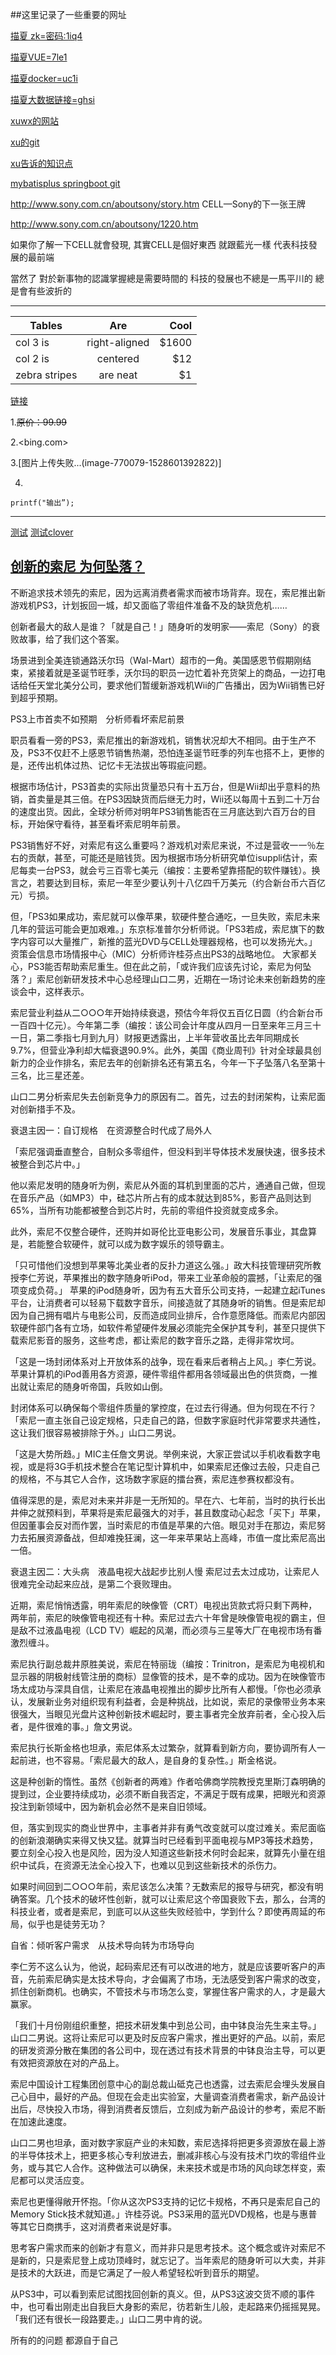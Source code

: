 ##这里记录了一些重要的网址

[描夏 zk=密码:1iq4](https://pan.baidu.com/s/10aBwCRIl1GRM7LHFgSzN0g)

[描夏VUE=7le1](https://pan.baidu.com/s/1RScxyuz7hnFPUGwD03NSWQ)

[描夏docker=uc1i](https://pan.baidu.com/s/1fY2mIR4SnQkRn36Mzza46w)

[描夏大数据链接=ghsi](https://pan.baidu.com/s/1wK-FlPavSX8gDyXG7_2-rg)




[xuwx的网站](http://www.xuwx.top)

[xu的git](https://github.com/1073876389)

[xu告诉的知识点](https://crossoverjie.top/JCSprout/#/)

[mybatisplus springboot git](https://www.cnblogs.com/xiongchang95/p/9840164.html)
[]()
[]()



http://www.sony.com.cn/aboutsony/story.htm
CELL—Sony的下一张王牌

http://www.sony.com.cn/aboutsony/1220.htm

如果你了解一下CELL就會發現,
其實CELL是個好東西
就跟藍光一樣
代表科技發展的最前端

當然了
對於新事物的認識掌握總是需要時間的
科技的發展也不總是一馬平川的
總是會有些波折的


----

| Tables        | Are           | Cool  |
| ------------- |:-------------:| -----:|
| col 3 is      | right-aligned | $1600 |
| col 2 is      | centered      |   $12 |
| zebra stripes | are neat      |    $1 |

[链接](https://www.jianshu.com/p/66178d3cd93d)

1.~~原价：99.99~~

2.<bing.com>

3.[图片上传失败...(image-770079-1528601392822)]

4.

`printf("输出”);`

************

[测试](https://blog.daliansky.net/macOS-Mojave-10.14-18A391-official-version-with-Clover-4674-original-image.html)
[测试clover](https://github.com/sqlsec/clover)


[创新的索尼 为何坠落？](http://blog.ichinaceo.com/blog-htm-do-showone-uid-1156149-type-blog-itemid-609666.html)
--
不断追求技术领先的索尼，因为远离消费者需求而被市场背弃。现在，索尼推出新游戏机PS3，计划扳回一城，却又面临了零组件准备不及的缺货危机……

创新者最大的敌人是谁？「就是自己！」随身听的发明家——索尼（Sony）的衰败故事，给了我们这个答案。

场景进到全美连锁通路沃尔玛（Wal-Mart）超市的一角。美国感恩节假期刚结束，紧接着就是圣诞节旺季，沃尔玛的职员一边忙着补充货架上的商品，一边打电话给任天堂北美分公司，要求他们暂缓新游戏机Wii的广告播出，因为Wii销售已好到超乎预期。

PS3上市首卖不如预期　分析师看坏索尼前景

职员看看一旁的PS3，索尼推出的新游戏机，销售状况却大不相同。由于生产不及，PS3不仅赶不上感恩节销售热潮，恐怕连圣诞节旺季的列车也搭不上，更惨的是，还传出机体过热、记忆卡无法拔出等瑕疵问题。

根据市场估计，PS3首卖的实际出货量恐只有十五万台，但是Wii却出乎意料的热销，首卖量是其三倍。在PS3因缺货而后继无力时，Wii还以每周十五到二十万台的速度出货。因此，全球分析师对明年PS3销售能否在三月底达到六百万台的目标，开始保守看待，甚至看坏索尼明年前景。

PS3销售好不好，对索尼有这么重要吗？游戏机对索尼来说，不过是营收一一％左右的贡献，甚至，可能还是赔钱货。因为根据市场分析研究单位isuppli估计，索尼每卖一台PS3，就会亏三百零七美元（编按：主要希望靠搭配的软件赚钱）。换言之，若要达到目标，索尼一年至少要认列十八亿四千万美元（约合新台币六百亿元）亏损。

但，「PS3如果成功，索尼就可以像苹果，软硬件整合通吃，一旦失败，索尼未来几年的营运可能会更加艰难。」东京标准普尔分析师说。「PS3若成，索尼旗下的数字内容可以大量推广，新推的蓝光DVD与CELL处理器规格，也可以发扬光大。」资策会信息市场情报中心（MIC）分析师许桂芬点出PS3的战略地位。
大家都关心，PS3能否帮助索尼重生。但在此之前，「或许我们应该先讨论，索尼为何坠落？」索尼创新研发技术中心总经理山口二男，近期在一场讨论未来创新趋势的座谈会中，这样表示。

索尼营业利益从二○○○年开始持续衰退，预估今年将仅五百亿日圆（约合新台币一百四十亿元）。今年第二季（编按：该公司会计年度从四月一日至来年三月三十一日，第二季指七月到九月）财报更透露出，上半年营收虽比去年同期成长9.7%，但营业净利却大幅衰退90.9%。此外，美国《商业周刊》针对全球最具创新力的企业作排名，索尼去年的创新排名还有第五名，今年一下子坠落八名至第十三名，比三星还差。

山口二男分析索尼失去创新竞争力的原因有二。首先，过去的封闭架构，让索尼面对创新措手不及。

衰退主因一：自订规格　在资源整合时代成了局外人

「索尼强调垂直整合，自制众多零组件，但没料到半导体技术发展快速，很多技术被整合到芯片中。」

他以索尼发明的随身听为例，索尼从外面的耳机到里面的芯片，通通自己做，但现在音乐产品（如MP3）中，硅芯片所占有的成本就达到85%，影音产品则达到65%，当所有功能都被整合到芯片时，先前的零组件投资就变成多余。

此外，索尼不仅整合硬件，还购并如哥伦比亚电影公司，发展音乐事业，其盘算是，若能整合软硬件，就可以成为数字娱乐的领导霸主。

「只可惜他们没想到苹果等北美业者的反扑力道这么强。」政大科技管理研究所教授李仁芳说，苹果推出的数字随身听iPod，带来工业革命般的震撼，「让索尼的强项变成负荷。」
苹果的iPod随身听，因为有五大音乐公司支持，一起建立起iTunes平台，让消费者可以轻易下载数字音乐，间接造就了其随身听的销售。但是索尼却因为自己拥有唱片与电影公司，反而造成同业排斥，合作意愿降低。而索尼内部因软硬件部门各有立场，如软件希望硬件发展必须能完全保护其专利，甚至只提供下载索尼影音的服务，这些考虑，都让索尼的数字音乐之路，走得非常坎坷。

「这是一场封闭体系对上开放体系的战争，现在看来后者稍占上风。」李仁芳说。苹果计算机的iPod善用各方资源，硬件零组件都用各领域最出色的供货商，一推出就让索尼的随身听帝国，兵败如山倒。

封闭体系可以确保每个零组件质量的掌控度，在过去行得通。但为何现在不行？「索尼一直主张自己设定规格，只走自己的路，但数字家庭时代非常要求共通性，这让我们很容易被排除于外。」山口二男说。

「这是大势所趋。」MIC主任詹文男说。举例来说，大家正尝试以手机收看数字电视，或是将3G手机技术整合在笔记型计算机中，如果索尼还像过去般，只走自己的规格，不与其它人合作，这场数字家庭的擂台赛，索尼连参赛权都没有。

值得深思的是，索尼对未来并非是一无所知的。早在六、七年前，当时的执行长出井伸之就预料到，苹果将是索尼最强大的对手，甚且数度动心起念「买下」苹果，但因董事会反对而作罢，当时索尼的市值是苹果的六倍。眼见对手在那边，索尼努力去拓展资源备战，但却难挽狂澜，这一年来苹果站上高峰，市值一度比索尼高出一倍。

衰退主因二：大头病　液晶电视大战起步比别人慢
索尼过去太过成功，让索尼人很难完全动起来应战，是第二个衰败理由。

近期，索尼悄悄透露，明年索尼的映像管（CRT）电视出货款式将只剩下两种，两年前，索尼的映像管电视还有十种。索尼过去六十年曾是映像管电视的霸主，但是敌不过液晶电视（LCD TV）崛起的风潮，而必须与三星等大厂在电视市场有番激烈缠斗。

索尼执行副总裁井原胜美说，索尼在特丽珑（编按：Trinitron，是索尼为电视机和显示器的阴极射线管注册的商标）显像管的技术，是不幸的成功。因为在映像管市场太成功与深具自信，让索尼在液晶电视推出的脚步比所有人都慢。「你也必须承认，发展新业务对组织现有利益者，会是种挑战，比如说，索尼的录像带业务本来很强大，当眼见光盘片这种创新技术崛起时，要主事者完全放弃前者，全心投入后者，是件很难的事。」詹文男说。

索尼执行长斯金格也坦承，索尼体系太过繁杂，就算看到新方向，要协调所有人一起前进，也不容易。「索尼最大的敌人，是自身的复杂性。」斯金格说。

这是种创新的惰性。虽然《创新者的两难》作者哈佛商学院教授克里斯汀森明确的提到过，企业要持续成功，必须不断自我否定，不满足于既有成果，把眼光和资源投注到新领域中，因为新机会必然不是来自旧领域。

但，落实到现实的商业世界中，主事者并非有勇气改变就可以度过难关。索尼面临的创新浪潮确实来得又快又猛。就算当时已经看到平面电视与MP3等技术趋势，要立刻全心投入也是风险，因为没人知道这些新技术何时会起来，就算先小量在组织中试兵，在资源无法全心投入下，也难以见到这些新技术的杀伤力。

如果时间回到二○○○年前，索尼该怎么决策？无数索尼的报导与研究，都没有明确答案。几个技术的破坏性创新，就可以让索尼这个帝国衰败下去，那么，台湾的科技业者，或者是索尼，到底可以从这些失败经验中，学到什么？即使再周延的布局，似乎也是徒劳无功？

自省：倾听客户需求　从技术导向转为市场导向

李仁芳不这么认为，他说，起码索尼还有可以改进的地方，就是应该要听客户的声音，先前索尼确实是太技术导向，才会偏离了市场，无法感受到客户需求的改变，抓住创新商机。也确实，不管技术与市场怎么变，掌握住客户需求的人，才是最大赢家。

「我们十月份刚组织重整，把技术研发集中到总公司，由中钵良治先生来主导。」山口二男说。这将让索尼可以更及时反应客户需求，推出更好的产品。以前，索尼的研发资源分散在集团的各公司中，现在透过有技术背景的中钵良治主导，可以更有效把资源放在对的产品上。

索尼中国设计工程集团创意中心的副总裁山砥克己也透露，过去索尼会埋头发展自己心目中，最好的产品。但现在会走出实验室，大量调查消费者需求，新产品设计出后，尽快投入市场，得到消费者反馈后，立刻成为新产品设计的参考，索尼不断在加速此速度。

山口二男也坦承，面对数字家庭产业的未知数，索尼选择将把更多资源放在最上游的半导体技术上，把更多核心专利放进去，删减非核心与没有技术门坎的零组件业务，或与其它人合作。这种做法可以确保，未来技术或是市场的风向球怎样变，索尼都可以灵活应变。

索尼也更懂得敞开怀抱。「你从这次PS3支持的记忆卡规格，不再只是索尼自己的Memory Stick技术就知道。」许桂芬说。PS3采用的蓝光DVD规格，也是与惠普等其它日商携手，这对消费者来说是好事。

思考客户需求而来的创新才有意义，而并非只是思考技术。这个概念或许对索尼不是新的，只是索尼登上成功顶峰时，就忘记了。当年索尼的随身听可以大卖，并非是技术的大跃进，而是它满足了一般人希望轻松听到音乐的期望。

从PS3中，可以看到索尼试图找回创新的真义。但，从PS3这波交货不顺的事件中，也可看出刚走出自我巨大身影的索尼，彷若新生儿般，走起路来仍摇摇晃晃。「我们还有很长一段路要走。」山口二男中肯的说。

所有的的问题 都源自于自己
